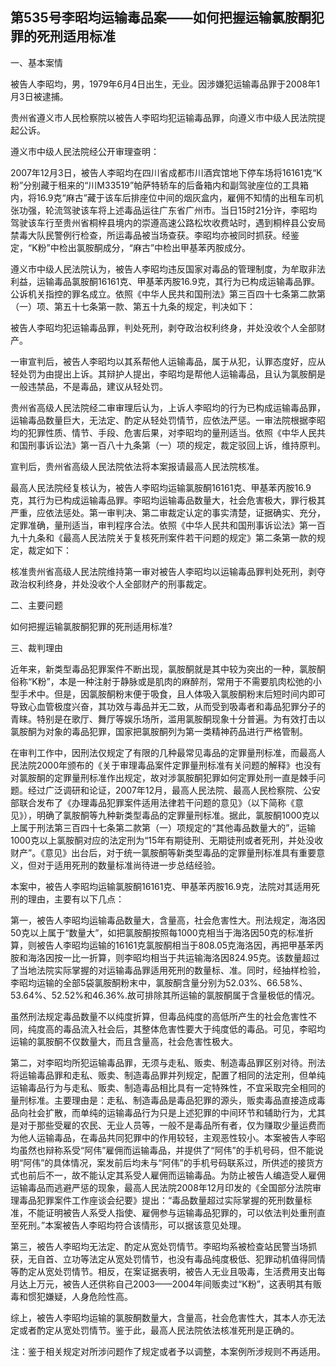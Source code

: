 ## 第535号李昭均运输毒品案——如何把握运输氯胺酮犯罪的死刑适用标准

一、基本案情

被告人李昭均，男，1979年6月4日出生，无业。因涉嫌犯运输毒品罪于2008年1月3日被逮捕。

贵州省遵义市人民检察院以被告人李昭均犯运输毒品罪，向遵义市中级人民法院提起公诉。

遵义市中级人民法院经公开审理查明：

2007年12月3日，被告人李昭均在四川省成都市川酒宾馆地下停车场将16161克“K粉”分别藏于租来的“川M33519”帕萨特轿车的后备箱内和副驾驶座位的工具箱内，将16.9克“麻古”藏于该车后排座位中间的烟灰盒内，雇佣不知情的出租车司机张功强，轮流驾驶该车将上述毒品运往广东省广州市。当日15时21分许，李昭均驾驶该车行至贵州省桐梓县境内的崇遵高速公路松坎收费站时，遇到桐梓县公安局禁毒大队民警例行检查，所运毒品被当场查获。李昭均亦被同时抓获。经鉴定，“K粉”中检出氯胺酮成分，“麻古”中检出甲基苯丙胺成分。

遵义市中级人民法院认为，被告人李昭均违反国家对毒品的管理制度，为牟取非法利益，运输毒品氯胺酮16161克、甲基苯丙胺16.9克，其行为已构成运输毒品罪。公诉机关指控的罪名成立。依照《中华人民共和国刑法》第三百四十七条第二款第（一）项、第五十七条第一款、第五十九条的规定，判决如下：

被告人李昭均犯运输毒品罪，判处死刑，剥夺政治权利终身，并处没收个人全部财产。

一审宣判后，被告人李昭均以其系帮他人运输毒品，属于从犯，认罪态度好，应从轻处罚为由提出上诉。其辩护人提出，李昭均是帮他人运输毒品，且认为氯胺酮是一般违禁品，不是毒品，建议从轻处罚。

贵州省高级人民法院经二审审理后认为，上诉人李昭均的行为已构成运输毒品罪，运输毒品数量巨大，无法定、酌定从轻处罚情节，应依法严惩。一审法院根据李昭均的犯罪性质、情节、手段、危害后果，对李昭均的量刑适当。依照《中华人民共和国刑事诉讼法》第一百八十九条第（一）项的规定，裁定驳回上诉，维持原判。

宣判后，贵州省高级人民法院依法将本案报请最高人民法院核准。

最高人民法院经复核认为，被告人李昭均运输氯胺酮16161克、甲基苯丙胺16.9克，其行为已构成运输毒品罪。李昭均运输毒品数量大，社会危害极大，罪行极其严重，应依法惩处。第一审判决、第二审裁定认定的事实清楚，证据确实、充分，定罪准确，量刑适当，审判程序合法。依照《中华人民共和国刑事诉讼法》第一百九十九条和《最高人民法院关于复核死刑案件若干问题的规定》第二条第一款的规定，裁定如下：

核准贵州省高级人民法院维持第一审对被告人李昭均以运输毒品罪判处死刑，剥夺政治权利终身，并处没收个人全部财产的刑事裁定。

二、主要问题

如何把握运输氯胺酮犯罪的死刑适用标准?

三、裁判理由

近年来，新类型毒品犯罪案件不断出现，氯胺酮就是其中较为突出的一种，氯胺酮俗称“K粉”，本是一种注射于静脉或是肌肉的麻醉剂，常用于不需要肌肉松弛的小型手术中。但是，因氯胺酮粉末便于吸食，且人体吸入氯胺酮粉末后短时间内即可导致心血管极度兴奋，其功效与毒品并无二致，从而受到吸毒者和毒品犯罪分子的青睐。特别是在歌厅、舞厅等娱乐场所，滥用氯胺酮现象十分普遍。为有效打击以氯胺酮为对象的毒品犯罪，国家把氯胺酮列为第一类精神药品进行严格管制。

在审判工作中，因刑法仅规定了有限的几种最常见毒品的定罪量刑标准，而最高人民法院2000年颁布的《关于审理毒品案件定罪量刑标准有关问题的解释》也没有对氯胺酮的定罪量刑标准作出规定，故对涉氯胺酮犯罪如何定罪处刑一直是棘手问题。经过广泛调研和论证，2007年12月，最高人民法院、最高人民检察院、公安部联合发布了《办理毒品犯罪案件适用法律若干问题的意见》（以下简称《意见》），明确了氯胺酮等九种新类型毒品的定罪量刑标准。据此，氯胺酮1000克以上属于刑法第三百四十七条第二款第（一）项规定的“其他毒品数量大的”，运输1000克以上氯胺酮对应的法定刑为“15年有期徒刑、无期徒刑或者死刑，并处没收财产”。《意见》出台后，对于统一氯胺酮等新类型毒品的定罪量刑标准具有重要意义，但对于适用死刑的数量标准尚待进一步总结经验。

本案中，被告人李昭均运输氯胺酮16161克、甲基苯丙胺16.9克，法院对其适用死刑的理由，主要有以下几点：

第一，被告人李昭均运输毒品数量大，含量高，社会危害性大。刑法规定，海洛因50克以上属于“数量大”，如把氯胺酮按照每1000克相当于海洛因50克的标准折算，则被告人李昭均运输的16161克氯胺酮相当于808.05克海洛因，再把甲基苯丙胺和海洛因按一比一折算，则李昭均相当于共运输海洛因824.95克。该数量超过了当地法院实际掌握的对运输毒品罪适用死刑的数量标、准。同时，经抽样检验，李昭均运输的全部5袋氯胺酮粉末中，氯胺酮含量分别为52.03%、66.58%、53.64%、52.52%和46.36%.故可排除其所运输的氯胺酮属于含量极低的情况。

虽然刑法规定毒品数量不以纯度折算，但毒品纯度的高低所产生的社会危害性不同，纯度高的毒品流入社会后，其整体危害性要大于纯度低的毒品。可见，李昭均运输的氯胺酮不仅数量大，而且含量高，社会危害性极大。

第二，对李昭均所犯运输毒品罪，无须与走私、贩卖、制造毒品罪区别对待。刑法将运输毒品罪和走私、贩卖、制造毒品罪并列规定，配置了相同的法定刑，但单纯运输毒品行为与走私、贩卖、制造毒品相比具有一定特殊性，不宜采取完全相同的量刑标准。主要理由是：走私、制造毒品是毒品犯罪的源头，贩卖毒品直接造成毒品向社会扩散，而单纯的运输毒品行为只是上述犯罪的中间环节和辅助行为，尤其是对于那些受雇的农民、无业人员等，一般不是毒品所有者，仅为赚取少量运费而为他人运输毒品，在毒品共同犯罪中的作用较轻，主观恶性较小。本案被告人李昭均虽然也辩称系受“阿伟”雇佣而运输毒品，并提供了“阿伟”的手机号码，但不能说明“阿伟”的具体情况，案发前后均未与“阿伟”的手机号码联系过，所供述的接货方式也前后不一，故不能认定其系受人雇佣而运输毒品。为防止被告人编造受人雇佣运输毒品而逃避严惩的现象，最高人民法院2008年12月印发的《全国部分法院审理毒品犯罪案件工作座谈会纪要》提出：“毒品数量超过实际掌握的死刑数量标准，不能证明被告人系受人指使、雇佣参与运输毒品犯罪的，可以依法判处重刑直至死刑。”本案被告人李昭均符合该情形，可以据该意见处理。

第三，被告人李昭均无法定、酌定从宽处罚情节。李昭均系被检查站民警当场抓获，无自首、立功等法定从宽处罚情节，也没有毒品纯度极低、犯罪动机值得同情等酌定从宽处罚情节。相反，在案证据表明，被告人无业且吸毒，生活费用支出每月达上万元，被告人还供称自己2003——2004年间贩卖过“K粉”，这表明其有贩毒和惯犯嫌疑，人身危险性高。

综上，被告人李昭均运输的氯胺酮数量大，含量高，社会危害性大，其本人亦无法定或者酌定从宽处罚情节。鉴于此，最高人民法院依法核准死刑是正确的。

注：鉴于相关规定对所涉问题作了规定或者予以调整，本案例所涉规则不再适用。